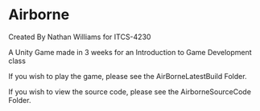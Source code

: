 # Airborne
Created By Nathan Williams for ITCS-4230

A Unity Game made in 3 weeks for an Introduction to Game Development class

If you wish to play the game, please see the AirBorneLatestBuild Folder.

If you wish to view the source code, please see the AirborneSourceCode Folder.

